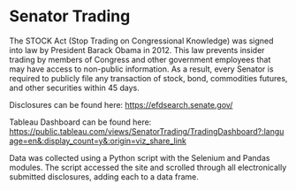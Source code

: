 # Senator Trading
The STOCK Act (Stop Trading on Congressional Knowledge) was signed into law by President Barack Obama in 2012. This law prevents insider trading by members of Congress and other government employees that may have access to non-public information. As a result, every Senator is required to publicly file any transaction of stock, bond, commodities futures, and other securities within 45 days.

Disclosures can be found here: https://efdsearch.senate.gov/

Tableau Dashboard can be found here: https://public.tableau.com/views/SenatorTrading/TradingDashboard?:language=en&:display_count=y&:origin=viz_share_link

Data was collected using a Python script with the Selenium and Pandas modules. The script accessed the site and scrolled through all electronically submitted disclosures, adding each to a data frame.